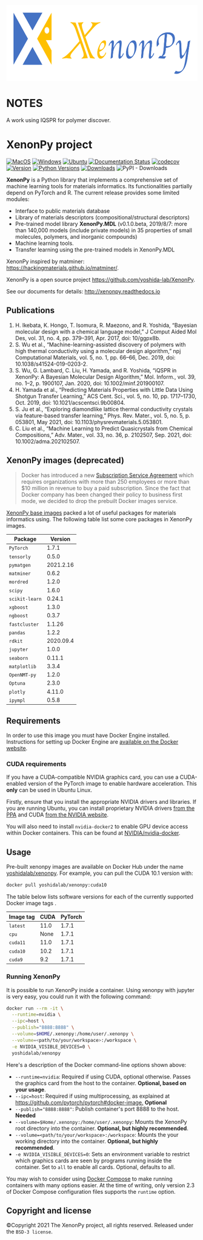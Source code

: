 <p align="center">
  <img height="200" src="https://github.com/yoshida-lab/XenonPy/blob/master/logo.png" alt="xenonpy">
</p>

# NOTES

A work using IQSPR for polymer discover.

# XenonPy project

[![MacOS](https://github.com/yoshida-lab/XenonPy/workflows/MacOS/badge.svg)](https://github.com/yoshida-lab/XenonPy/actions?query=workflow%3AMacOS)
[![Windows](https://github.com/yoshida-lab/XenonPy/workflows/Windows/badge.svg)](https://github.com/yoshida-lab/XenonPy/actions?query=workflow%3AWindows)
[![Ubuntu](https://github.com/yoshida-lab/XenonPy/workflows/Ubuntu/badge.svg)](https://github.com/yoshida-lab/XenonPy/actions?query=workflow%3AUbuntu)
[![Documentation Status](https://readthedocs.org/projects/xenonpy/badge/?version=latest)](https://xenonpy.readthedocs.io/en/latest/?badge=latest)
[![codecov](https://codecov.io/gh/yoshida-lab/XenonPy/branch/master/graph/badge.svg)](https://codecov.io/gh/yoshida-lab/XenonPy)
[![Version](https://img.shields.io/github/tag/yoshida-lab/XenonPy.svg?maxAge=360)](https://github.com/yoshida-lab/XenonPy/releases/latest)
[![Python Versions](https://img.shields.io/pypi/pyversions/xenonpy.svg)](https://pypi.org/project/xenonpy/)
[![Downloads](https://pepy.tech/badge/xenonpy)](https://pepy.tech/project/xenonpy)
![PyPI - Downloads](https://img.shields.io/pypi/dm/xenonpy.svg?label=PiPy%20downloads)

**XenonPy** is a Python library that implements a comprehensive set of machine learning tools
for materials informatics. Its functionalities partially depend on PyTorch and R.
The current release provides some limited modules:

-   Interface to public materials database
-   Library of materials descriptors (compositional/structural descriptors)
-   Pre-trained model library **XenonPy.MDL** (v0.1.0.beta, 2019/8/7: more than 140,000 models (include private models) in 35 properties of small molecules, polymers, and inorganic compounds)
-   Machine learning tools.
-   Transfer learning using the pre-trained models in XenonPy.MDL

XenonPy inspired by matminer: https://hackingmaterials.github.io/matminer/.

XenonPy is a open source project https://github.com/yoshida-lab/XenonPy.

See our documents for details: http://xenonpy.readthedocs.io

## Publications

1. H. Ikebata, K. Hongo, T. Isomura, R. Maezono, and R. Yoshida, “Bayesian molecular design with a chemical language model,” J Comput Aided Mol Des, vol. 31, no. 4, pp. 379–391, Apr. 2017, doi: 10/ggpx8b.
2. S. Wu et al., “Machine-learning-assisted discovery of polymers with high thermal conductivity using a molecular design algorithm,” npj Computational Materials, vol. 5, no. 1, pp. 66–66, Dec. 2019, doi: 10.1038/s41524-019-0203-2.
3. S. Wu, G. Lambard, C. Liu, H. Yamada, and R. Yoshida, “iQSPR in XenonPy: A Bayesian Molecular Design Algorithm,” Mol. Inform., vol. 39, no. 1–2, p. 1900107, Jan. 2020, doi: 10.1002/minf.201900107.
4. H. Yamada et al., “Predicting Materials Properties with Little Data Using Shotgun Transfer Learning,” ACS Cent. Sci., vol. 5, no. 10, pp. 1717–1730, Oct. 2019, doi: 10.1021/acscentsci.9b00804.
5. S. Ju et al., “Exploring diamondlike lattice thermal conductivity crystals via feature-based transfer learning,” Phys. Rev. Mater., vol. 5, no. 5, p. 053801, May 2021, doi: 10.1103/physrevmaterials.5.053801.
6. C. Liu et al., “Machine Learning to Predict Quasicrystals from Chemical Compositions,” Adv. Mater., vol. 33, no. 36, p. 2102507, Sep. 2021, doi: 10.1002/adma.202102507.

## XenonPy images (deprecated)

> Docker has introduced a new [Subscription Service Agreement](https://www.docker.com/legal/docker-subscription-service-agreement) which requires organizations with more than 250 employees or more than $10 million in revenue to buy a paid subscription.
> Since the fact that Docker company has been changed their policy to business first mode, we decided to drop the prebuilt Docker images service.

[XenonPy base images](https://hub.docker.com/repository/docker/yoshidalab/base) packed a lot of useful packages for materials informatics using.
The following table list some core packages in XenonPy images.

| Package        | Version   |
| -------------- | --------- |
| `PyTorch`      | 1.7.1     |
| `tensorly`     | 0.5.0     |
| `pymatgen`     | 2021.2.16 |
| `matminer`     | 0.6.2     |
| `mordred`      | 1.2.0     |
| `scipy`        | 1.6.0     |
| `scikit-learn` | 0.24.1    |
| `xgboost`      | 1.3.0     |
| `ngboost`      | 0.3.7     |
| `fastcluster`  | 1.1.26    |
| `pandas`       | 1.2.2     |
| `rdkit`        | 2020.09.4 |
| `jupyter`      | 1.0.0     |
| `seaborn`      | 0.11.1    |
| `matplotlib`   | 3.3.4     |
| `OpenNMT-py`   | 1.2.0     |
| `Optuna`       | 2.3.0     |
| `plotly`       | 4.11.0    |
| `ipympl`       | 0.5.8     |

## Requirements

In order to use this image you must have Docker Engine installed. Instructions
for setting up Docker Engine are
[available on the Docker website](https://docs.docker.com/engine/installation/).

### CUDA requirements

If you have a CUDA-compatible NVIDIA graphics card, you can use a CUDA-enabled
version of the PyTorch image to enable hardware acceleration. This **only** can be
used in Ubuntu Linux.

Firstly, ensure that you install the appropriate NVIDIA drivers and libraries.
If you are running Ubuntu, you can install proprietary NVIDIA drivers
[from the PPA](https://launchpad.net/~graphics-drivers/+archive/ubuntu/ppa)
and CUDA [from the NVIDIA website](https://developer.nvidia.com/cuda-downloads).

You will also need to install `nvidia-docker2` to enable GPU device access
within Docker containers. This can be found at
[NVIDIA/nvidia-docker](https://github.com/NVIDIA/nvidia-docker).

## Usage

Pre-built xenonpy images are available on Docker Hub under the name
[yoshidalab/xenonpy](https://hub.docker.com/r/yoshidalab/xenonpy/). For example,
you can pull the CUDA 10.1 version with:

```bash
docker pull yoshidalab/xenonpy:cuda10
```

The table below lists software versions for each of the currently supported
Docker image tags .

| Image tag | CUDA | PyTorch |
| --------- | ---- | ------- |
| `latest`  | 11.0 | 1.7.1   |
| `cpu`     | None | 1.7.1   |
| `cuda11`  | 11.0 | 1.7.1   |
| `cuda10`  | 10.2 | 1.7.1   |
| `cuda9`   | 9.2  | 1.7.1   |

### Running XenonPy

It is possible to run XenonPy inside a container.
Using xenonpy with jupyter is very easy, you could run it with
the following command:

```sh
docker run --rm -it \
  --runtime=nvidia \
  --ipc=host \
  --publish="8888:8888" \
  --volume=$HOME/.xenonpy:/home/user/.xenonpy \
  --volume=<path/to/your/workspace>:/workspace \
  -e NVIDIA_VISIBLE_DEVICES=0 \
  yoshidalab/xenonpy
```

Here's a description of the Docker command-line options shown above:

-   `--runtime=nvidia`: Required if using CUDA, optional otherwise. Passes the
    graphics card from the host to the container. **Optional, based on your usage**.
-   `--ipc=host`: Required if using multiprocessing, as explained at
    <https://github.com/pytorch/pytorch#docker-image.> **Optional**
-   `--publish="8888:8888"`: Publish container's port 8888 to the host. **Needed**
-   `--volume=$Home/.xenonpy:/home/user/.xenonpy`: Mounts
    the XenonPy root directory into the container. **Optional, but highly recommended**.
-   `--volume=<path/to/your/workspace>:/workspace`: Mounts
    the your working directory into the container. **Optional, but highly recommended**.
-   `-e NVIDIA_VISIBLE_DEVICES=0`: Sets an environment variable to restrict which
    graphics cards are seen by programs running inside the container. Set to `all`
    to enable all cards. Optional, defaults to all.

You may wish to consider using [Docker Compose](https://docs.docker.com/compose/)
to make running containers with many options easier. At the time of writing,
only version 2.3 of Docker Compose configuration files supports the `runtime`
option.

## Copyright and license

©Copyright 2021 The XenonPy project, all rights reserved.
Released under the `BSD-3 license`.
